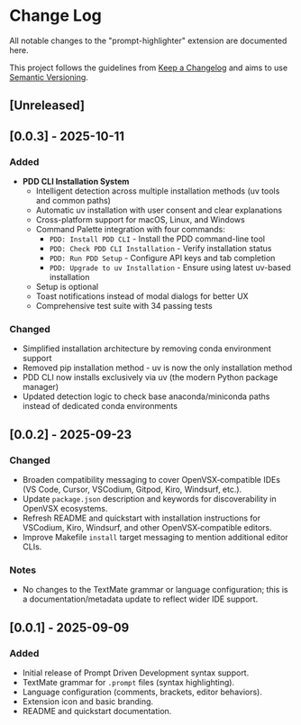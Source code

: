 # Change Log

All notable changes to the "prompt-highlighter" extension are documented here.

This project follows the guidelines from [Keep a Changelog](https://keepachangelog.com/en/1.1.0/) and aims to use [Semantic Versioning](https://semver.org/).

## [Unreleased]

## [0.0.3] - 2025-10-11

### Added
- **PDD CLI Installation System**
  - Intelligent detection across multiple installation methods (uv tools and common paths)
  - Automatic uv installation with user consent and clear explanations
  - Cross-platform support for macOS, Linux, and Windows
  - Command Palette integration with four commands:
    - `PDD: Install PDD CLI` - Install the PDD command-line tool
    - `PDD: Check PDD CLI Installation` - Verify installation status
    - `PDD: Run PDD Setup` - Configure API keys and tab completion
    - `PDD: Upgrade to uv Installation` - Ensure using latest uv-based installation
  - Setup is optional
  - Toast notifications instead of modal dialogs for better UX
  - Comprehensive test suite with 34 passing tests

### Changed
- Simplified installation architecture by removing conda environment support
- Removed pip installation method - uv is now the only installation method
- PDD CLI now installs exclusively via uv (the modern Python package manager)
- Updated detection logic to check base anaconda/miniconda paths instead of dedicated conda environments 

## [0.0.2] - 2025-09-23

### Changed
- Broaden compatibility messaging to cover OpenVSX‑compatible IDEs (VS Code, Cursor, VSCodium, Gitpod, Kiro, Windsurf, etc.).
- Update `package.json` description and keywords for discoverability in OpenVSX ecosystems.
- Refresh README and quickstart with installation instructions for VSCodium, Kiro, Windsurf, and other OpenVSX‑compatible editors.
- Improve Makefile `install` target messaging to mention additional editor CLIs.

### Notes
- No changes to the TextMate grammar or language configuration; this is a documentation/metadata update to reflect wider IDE support.

## [0.0.1] - 2025-09-09

### Added
- Initial release of Prompt Driven Development syntax support.
- TextMate grammar for `.prompt` files (syntax highlighting).
- Language configuration (comments, brackets, editor behaviors).
- Extension icon and basic branding.
- README and quickstart documentation.
